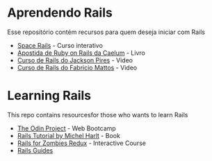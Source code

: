 # Aprendendo Rails
Esse repositório contém recursos para quem deseja iniciar com Rails 

* [Space Rails](http://spacerails.com.br/) - Curso interativo
* [Apostida de Ruby on Rails da Caelum](https://www.caelum.com.br/apostila-ruby-on-rails/) - Livro
* [Curso de Rails do Jackson Pires](https://www.youtube.com/playlist?list=PLe3LRfCs4go-mkvHRMSXEOG-HDbzesyaP) - Video
* [Curso de Rails do Fabricio Mattos](https://www.youtube.com/watch?v=2SEKJdKzwNU&list=PLFeyfVYazTkJN6uM5opCfSN_xjxrMybXV) - Video

# Learning Rails
This repo contains resourcesfor those who wants to learn Rails

* [The Odin Project](http://www.theodinproject.com/) - Web Bootcamp
* [Rails Tutorial by Michel Harlt](https://www.railstutorial.org/book) - Book
* [Rails for Zombies Redux](https://www.codeschool.com/courses/rails-for-zombies-redux) - Interactive Course
* [Rails Guides](http://guides.rubyonrails.org/)
